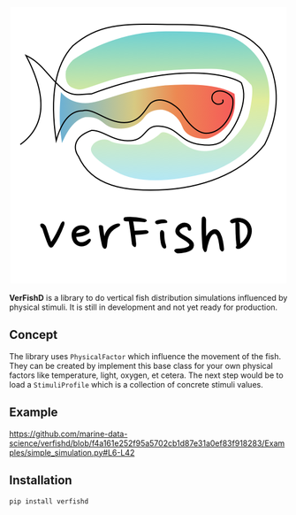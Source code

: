 <p align="center">
  <img src="images/logo/square_logo.png" alt="Logo of VerFishD">
</p>

**VerFishD** is a library to do vertical fish distribution simulations influenced by physical stimuli.
It is still in development and not yet ready for production.

## Concept
The library uses `PhysicalFactor` which influence the movement of the fish.
They can be created by implement this base class for your own physical factors like temperature, light, oxygen, et cetera.
The next step would be to load a `StimuliProfile` which is a collection of concrete stimuli values.

## Example

https://github.com/marine-data-science/verfishd/blob/f4a161e252f95a5702cb1d87e31a0ef83f918283/Examples/simple_simulation.py#L6-L42

## Installation

```bash
pip install verfishd
```
